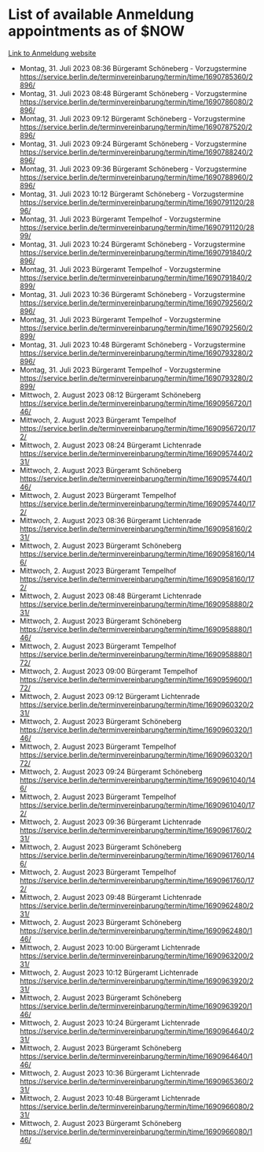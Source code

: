 # List of available Anmeldung appointments as of $NOW
[Link to Anmeldung website](https://service.berlin.de/terminvereinbarung/termin/tag.php?termin=1&anliegen[]=120686&dienstleisterlist=122210,122217,327316,122219,327312,122227,327314,122231,327346,122243,327348,122254,122252,329742,122260,329745,122262,329748,122271,327278,122273,327274,122277,327276,330436,122280,327294,122282,327290,122284,327292,122291,327270,122285,327266,122286,327264,122296,327268,150230,329760,122297,327286,122294,327284,122312,329763,122314,329775,122304,327330,122311,327334,122309,327332,317869,122281,327352,122279,329772,122283,122276,327324,122274,327326,122267,329766,122246,327318,122251,327320,122257,327322,122208,327298,122226,327300&herkunft=http%3A%2F%2Fservice.berlin.de%2Fdienstleistung%2F120686%2F)
- Montag, 31. Juli 2023 08:36 Bürgeramt Schöneberg - Vorzugstermine https://service.berlin.de/terminvereinbarung/termin/time/1690785360/2896/
- Montag, 31. Juli 2023 08:48 Bürgeramt Schöneberg - Vorzugstermine https://service.berlin.de/terminvereinbarung/termin/time/1690786080/2896/
- Montag, 31. Juli 2023 09:12 Bürgeramt Schöneberg - Vorzugstermine https://service.berlin.de/terminvereinbarung/termin/time/1690787520/2896/
- Montag, 31. Juli 2023 09:24 Bürgeramt Schöneberg - Vorzugstermine https://service.berlin.de/terminvereinbarung/termin/time/1690788240/2896/
- Montag, 31. Juli 2023 09:36 Bürgeramt Schöneberg - Vorzugstermine https://service.berlin.de/terminvereinbarung/termin/time/1690788960/2896/
- Montag, 31. Juli 2023 10:12 Bürgeramt Schöneberg - Vorzugstermine https://service.berlin.de/terminvereinbarung/termin/time/1690791120/2896/
- Montag, 31. Juli 2023  Bürgeramt Tempelhof - Vorzugstermine https://service.berlin.de/terminvereinbarung/termin/time/1690791120/2899/
- Montag, 31. Juli 2023 10:24 Bürgeramt Schöneberg - Vorzugstermine https://service.berlin.de/terminvereinbarung/termin/time/1690791840/2896/
- Montag, 31. Juli 2023  Bürgeramt Tempelhof - Vorzugstermine https://service.berlin.de/terminvereinbarung/termin/time/1690791840/2899/
- Montag, 31. Juli 2023 10:36 Bürgeramt Schöneberg - Vorzugstermine https://service.berlin.de/terminvereinbarung/termin/time/1690792560/2896/
- Montag, 31. Juli 2023  Bürgeramt Tempelhof - Vorzugstermine https://service.berlin.de/terminvereinbarung/termin/time/1690792560/2899/
- Montag, 31. Juli 2023 10:48 Bürgeramt Schöneberg - Vorzugstermine https://service.berlin.de/terminvereinbarung/termin/time/1690793280/2896/
- Montag, 31. Juli 2023  Bürgeramt Tempelhof - Vorzugstermine https://service.berlin.de/terminvereinbarung/termin/time/1690793280/2899/
- Mittwoch, 2. August 2023 08:12 Bürgeramt Schöneberg https://service.berlin.de/terminvereinbarung/termin/time/1690956720/146/
- Mittwoch, 2. August 2023  Bürgeramt Tempelhof https://service.berlin.de/terminvereinbarung/termin/time/1690956720/172/
- Mittwoch, 2. August 2023 08:24 Bürgeramt Lichtenrade https://service.berlin.de/terminvereinbarung/termin/time/1690957440/231/
- Mittwoch, 2. August 2023  Bürgeramt Schöneberg https://service.berlin.de/terminvereinbarung/termin/time/1690957440/146/
- Mittwoch, 2. August 2023  Bürgeramt Tempelhof https://service.berlin.de/terminvereinbarung/termin/time/1690957440/172/
- Mittwoch, 2. August 2023 08:36 Bürgeramt Lichtenrade https://service.berlin.de/terminvereinbarung/termin/time/1690958160/231/
- Mittwoch, 2. August 2023  Bürgeramt Schöneberg https://service.berlin.de/terminvereinbarung/termin/time/1690958160/146/
- Mittwoch, 2. August 2023  Bürgeramt Tempelhof https://service.berlin.de/terminvereinbarung/termin/time/1690958160/172/
- Mittwoch, 2. August 2023 08:48 Bürgeramt Lichtenrade https://service.berlin.de/terminvereinbarung/termin/time/1690958880/231/
- Mittwoch, 2. August 2023  Bürgeramt Schöneberg https://service.berlin.de/terminvereinbarung/termin/time/1690958880/146/
- Mittwoch, 2. August 2023  Bürgeramt Tempelhof https://service.berlin.de/terminvereinbarung/termin/time/1690958880/172/
- Mittwoch, 2. August 2023 09:00 Bürgeramt Tempelhof https://service.berlin.de/terminvereinbarung/termin/time/1690959600/172/
- Mittwoch, 2. August 2023 09:12 Bürgeramt Lichtenrade https://service.berlin.de/terminvereinbarung/termin/time/1690960320/231/
- Mittwoch, 2. August 2023  Bürgeramt Schöneberg https://service.berlin.de/terminvereinbarung/termin/time/1690960320/146/
- Mittwoch, 2. August 2023  Bürgeramt Tempelhof https://service.berlin.de/terminvereinbarung/termin/time/1690960320/172/
- Mittwoch, 2. August 2023 09:24 Bürgeramt Schöneberg https://service.berlin.de/terminvereinbarung/termin/time/1690961040/146/
- Mittwoch, 2. August 2023  Bürgeramt Tempelhof https://service.berlin.de/terminvereinbarung/termin/time/1690961040/172/
- Mittwoch, 2. August 2023 09:36 Bürgeramt Lichtenrade https://service.berlin.de/terminvereinbarung/termin/time/1690961760/231/
- Mittwoch, 2. August 2023  Bürgeramt Schöneberg https://service.berlin.de/terminvereinbarung/termin/time/1690961760/146/
- Mittwoch, 2. August 2023  Bürgeramt Tempelhof https://service.berlin.de/terminvereinbarung/termin/time/1690961760/172/
- Mittwoch, 2. August 2023 09:48 Bürgeramt Lichtenrade https://service.berlin.de/terminvereinbarung/termin/time/1690962480/231/
- Mittwoch, 2. August 2023  Bürgeramt Schöneberg https://service.berlin.de/terminvereinbarung/termin/time/1690962480/146/
- Mittwoch, 2. August 2023 10:00 Bürgeramt Lichtenrade https://service.berlin.de/terminvereinbarung/termin/time/1690963200/231/
- Mittwoch, 2. August 2023 10:12 Bürgeramt Lichtenrade https://service.berlin.de/terminvereinbarung/termin/time/1690963920/231/
- Mittwoch, 2. August 2023  Bürgeramt Schöneberg https://service.berlin.de/terminvereinbarung/termin/time/1690963920/146/
- Mittwoch, 2. August 2023 10:24 Bürgeramt Lichtenrade https://service.berlin.de/terminvereinbarung/termin/time/1690964640/231/
- Mittwoch, 2. August 2023  Bürgeramt Schöneberg https://service.berlin.de/terminvereinbarung/termin/time/1690964640/146/
- Mittwoch, 2. August 2023 10:36 Bürgeramt Lichtenrade https://service.berlin.de/terminvereinbarung/termin/time/1690965360/231/
- Mittwoch, 2. August 2023 10:48 Bürgeramt Lichtenrade https://service.berlin.de/terminvereinbarung/termin/time/1690966080/231/
- Mittwoch, 2. August 2023  Bürgeramt Schöneberg https://service.berlin.de/terminvereinbarung/termin/time/1690966080/146/
